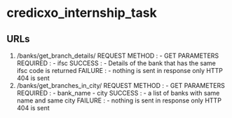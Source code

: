 # credicxo_internship_task

## URLs
1. /banks/get_branch_details/
    REQUEST METHOD : 
        - GET
    PARAMETERS REQUIRED : 
        - ifsc
    SUCCESS :
        - Details of the bank that has the same ifsc code is returned
    FAILURE :
        - nothing is sent in response only HTTP 404 is sent
2. /banks/get_branches_in_city/
    REQUEST METHOD : 
        - GET
    PARAMETERS REQUIRED : 
        - bank_name
        - city
    SUCCESS :
        - a list of banks with same name and same city
    FAILURE :
        - nothing is sent in response only HTTP 404 is sent
